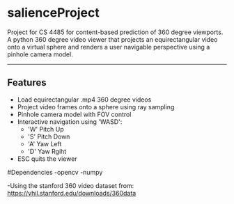 # salienceProject
Project for CS 4485 for content-based prediction of 360 degree viewports. A python 360 degree video viewer that projects an equirectangular video onto a virtual sphere and renders a user navigable perspective using a pinhole camera model.

---
## Features
- Load equirectangular .mp4 360 degree videos
- Project video frames onto a sphere using ray sampling
- Pinhole camera model with FOV control
- Interactive navigation using 'WASD':
  - 'W' Pitch Up
  - 'S' Pitch Down
  - 'A' Yaw Left
  - 'D' Yaw Rgiht
- ESC quits the viewer

#Dependencies
-opencv
-numpy

-Using the stanford 360 video dataset from: https://vhil.stanford.edu/downloads/360data

